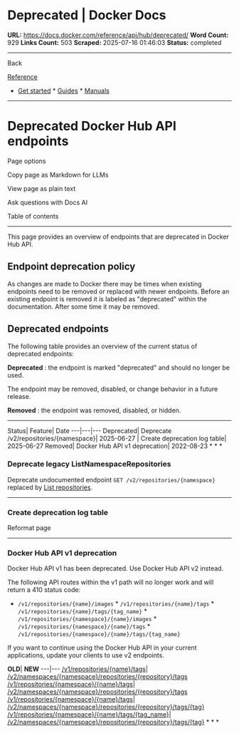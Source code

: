 # Deprecated | Docker Docs

**URL:** https://docs.docker.com/reference/api/hub/deprecated/
**Word Count:** 929
**Links Count:** 503
**Scraped:** 2025-07-16 01:46:03
**Status:** completed

---

Back

[Reference](https://docs.docker.com/reference/)

  * [Get started](https://docs.docker.com/get-started/)   * [Guides](https://docs.docker.com/guides/)   * [Manuals](https://docs.docker.com/manuals/)

* * *

# Deprecated Docker Hub API endpoints

Page options

Copy page as Markdown for LLMs

View page as plain text

Ask questions with Docs AI

Table of contents

* * *

This page provides an overview of endpoints that are deprecated in Docker Hub API.

## Endpoint deprecation policy

As changes are made to Docker there may be times when existing endpoints need to be removed or replaced with newer endpoints. Before an existing endpoint is removed it is labeled as "deprecated" within the documentation. After some time it may be removed.

## Deprecated endpoints

The following table provides an overview of the current status of deprecated endpoints:

**Deprecated** : the endpoint is marked "deprecated" and should no longer be used.

The endpoint may be removed, disabled, or change behavior in a future release.

**Removed** : the endpoint was removed, disabled, or hidden.

* * *

Status| Feature| Date   ---|---|---   Deprecated| Deprecate /v2/repositories/\{namespace\}| 2025-06-27   | Create deprecation log table| 2025-06-27   Removed| Docker Hub API v1 deprecation| 2022-08-23      * * *

### Deprecate legacy ListNamespaceRepositories

Deprecate undocumented endpoint `GET /v2/repositories/{namespace}` replaced by [List repositories](https://docs.docker.com/reference/api/hub/latest/#tag/repositories/operation/listNamespaceRepositories).

* * *

### Create deprecation log table

Reformat page

* * *

### Docker Hub API v1 deprecation

Docker Hub API v1 has been deprecated. Use Docker Hub API v2 instead.

The following API routes within the v1 path will no longer work and will return a 410 status code:

  * `/v1/repositories/{name}/images`   * `/v1/repositories/{name}/tags`   * `/v1/repositories/{name}/tags/{tag_name}`   * `/v1/repositories/{namespace}/{name}/images`   * `/v1/repositories/{namespace}/{name}/tags`   * `/v1/repositories/{namespace}/{name}/tags/{tag_name}`

If you want to continue using the Docker Hub API in your current applications, update your clients to use v2 endpoints.

**OLD**| **NEW**   ---|---   [/v1/repositories/\{name\}/tags](https://github.com/moby/moby/blob/v1.8.3/docs/reference/api/registry_api.md#list-repository-tags)| [/v2/namespaces/\{namespace\}/repositories/\{repository\}/tags](https://docs.docker.com/reference/api/hub/latest/#tag/repositories/operation/ListRepositoryTags)   [/v1/repositories/\{namespace\}/\{name\}/tags](https://github.com/moby/moby/blob/v1.8.3/docs/reference/api/registry_api.md#list-repository-tags)| [/v2/namespaces/\{namespace\}/repositories/\{repository\}/tags](https://docs.docker.com/reference/api/hub/latest.md/#tag/repositories/operation/ListRepositoryTags)   [/v1/repositories/\{namespace\}/\{name\}/tags](https://github.com/moby/moby/blob/v1.8.3/docs/reference/api/registry_api.md#get-image-id-for-a-particular-tag)| [/v2/namespaces/\{namespace\}/repositories/\{repository\}/tags/\{tag\}](https://docs.docker.com/reference/api/hub/latest/#tag/repositories/operation/GetRepositoryTag)   [/v1/repositories/\{namespace\}/\{name\}/tags/\{tag\_name\}](https://github.com/moby/moby/blob/v1.8.3/docs/reference/api/registry_api.md#get-image-id-for-a-particular-tag)| [/v2/namespaces/\{namespace\}/repositories/\{repository\}/tags/\{tag\}](https://docs.docker.com/reference/api/hub/latest/#tag/repositories/operation/GetRepositoryTag)      * * *